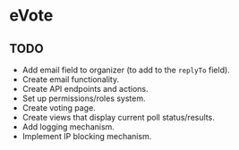 # eVote
## TODO
* Add email field to organizer (to add to the `replyTo` field).
* Create email functionality.
* Create API endpoints and actions.
* Set up permissions/roles system.
* Create voting page.
* Create views that display current poll status/results.
* Add logging mechanism.
* Implement IP blocking mechanism.
